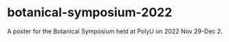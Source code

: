 # botanical-symposium-2022
A poster for the Botanical Symposium held at PolyU on 2022 Nov 29-Dec 2.
